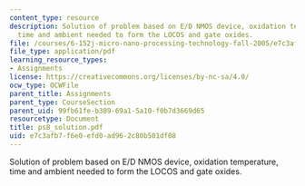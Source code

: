 ```yaml
---
content_type: resource
description: Solution of problem based on E/D NMOS device, oxidation temperature,
  time and ambient needed to form the LOCOS and gate oxides.
file: /courses/6-152j-micro-nano-processing-technology-fall-2005/e7c3afb7f6e0efd0ad962c80b501df08_ps8_solution.pdf
file_type: application/pdf
learning_resource_types:
- Assignments
license: https://creativecommons.org/licenses/by-nc-sa/4.0/
ocw_type: OCWFile
parent_title: Assignments
parent_type: CourseSection
parent_uid: 99fb61fe-b389-69a1-5a10-f0b7d3669d65
resourcetype: Document
title: ps8_solution.pdf
uid: e7c3afb7-f6e0-efd0-ad96-2c80b501df08
---
```

Solution of problem based on E/D NMOS device, oxidation temperature, time and ambient needed to form the LOCOS and gate oxides.